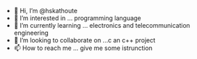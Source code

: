 - 👋 Hi, I’m @hskathoute
- 👀 I’m interested in ... programming language
- 🌱 I’m currently learning ... electronics and telecommunication engineering
- 💞️ I’m looking to collaborate on ...c an c++ project 
- 📫 How to reach me ... give me some istrunction

<!---
hskathoute/hskathoute is a ✨ special ✨ repository because its `README.md` (this file) appears on your GitHub profile.
You can click the Preview link to take a look at your changes.
--->
